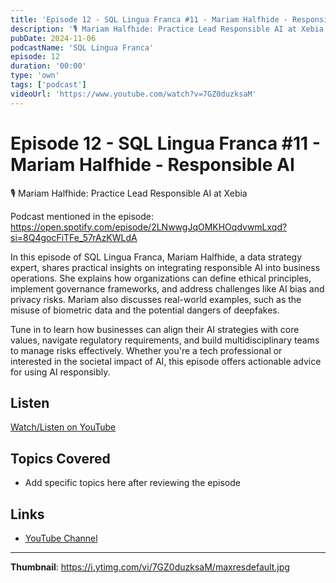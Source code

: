 ```yaml
---
title: 'Episode 12 - SQL Lingua Franca #11 - Mariam Halfhide - Responsible AI'
description: '🎙️ ⁠Mariam Halfhide: Practice Lead Responsible AI at Xebia  Podcast mentioned in the episode: https://open.spotify.com/episode/2LNwwgJqOMKHOqdvwmLxqd?si=8Q4gocFiTFe_57rAzKWLdA  In this episode of SQL ...'
pubDate: 2024-11-06
podcastName: 'SQL Lingua Franca'
episode: 12
duration: '00:00'
type: 'own'
tags: ['podcast']
videoUrl: 'https://www.youtube.com/watch?v=7GZ0duzksaM'
---
```


# Episode 12 - SQL Lingua Franca #11 - Mariam Halfhide - Responsible AI

🎙️ ⁠Mariam Halfhide: Practice Lead Responsible AI at Xebia

Podcast mentioned in the episode: https://open.spotify.com/episode/2LNwwgJqOMKHOqdvwmLxqd?si=8Q4gocFiTFe_57rAzKWLdA

In this episode of SQL Lingua Franca, Mariam Halfhide, a data strategy expert, shares practical insights on integrating responsible AI into business operations. She explains how organizations can define ethical principles, implement governance frameworks, and address challenges like AI bias and privacy risks. Mariam also discusses real-world examples, such as the misuse of biometric data and the potential dangers of deepfakes.

Tune in to learn how businesses can align their AI strategies with core values, navigate regulatory requirements, and build multidisciplinary teams to manage risks effectively. Whether you're a tech professional or interested in the societal impact of AI, this episode offers actionable advice for using AI responsibly.

## Listen

[Watch/Listen on YouTube](https://www.youtube.com/watch?v=7GZ0duzksaM)

## Topics Covered

- Add specific topics here after reviewing the episode

## Links

- [YouTube Channel](https://www.youtube.com/juanalytics)

---

**Thumbnail**: https://i.ytimg.com/vi/7GZ0duzksaM/maxresdefault.jpg
